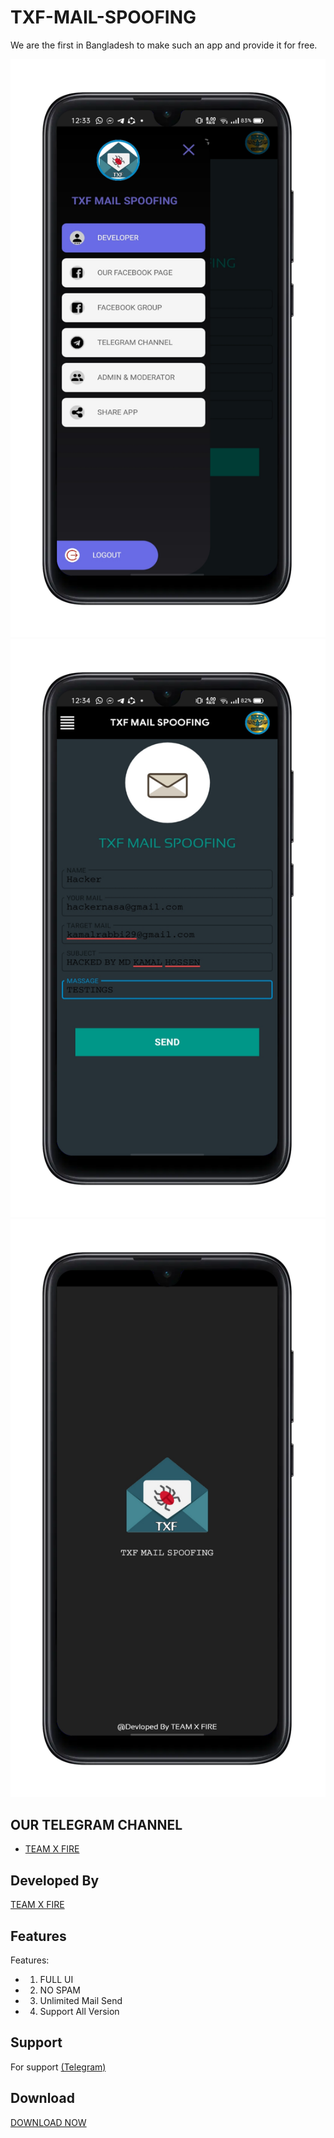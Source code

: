 # TXF-MAIL-SPOOFING

  We are the first in Bangladesh to make such an app and provide it for free.
   
 ![Logo](1670664827860.png) 
 ![Logo](1670664892920.png)
 ![Logo](1670664820011.png)
  
  
  
 ## OUR TELEGRAM CHANNEL
  
 - [TEAM X FIRE](https://t.me/TXF2022) 
  
  
 ## Developed By
  
  
 <a href="https://www.facebook.com/team.x.fire.official">TEAM X FIRE</a> 
  
  
 ## Features 
  
  
  
 Features:  
 - 1) FULL UI
 - 2) NO SPAM
 - 3) Unlimited Mail Send
 - 4) Support All Version 
  
  
  
  
 ## Support 
  
 For support <a href="https://t.me/teamxfire">(Telegram)</a>
  
  
 ## Download  
 <a href="https://github.com/teamxfire/TXF-MAIL-SPOOFING/blob/main/TXF%20MAIL%20SPOOFING%201.0.apk">DOWNLOAD NOW</a> 
 

